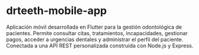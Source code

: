 # drteeth-mobile-app
Aplicación móvil desarrollada en Flutter para la gestión odontológica de pacientes. Permite consultar citas, tratamientos, incapacidades, gestionar pagos, acceder a urgencias dentales y administrar el perfil del paciente. Conectada a una API REST personalizada construida con Node.js y Express.
